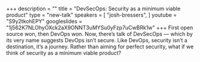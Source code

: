 +++
description = ""
title = "DevSecOps: Security as a minimum viable product"
type = "new-talk"
speakers = [
        "josh-bressers",
]
youtube = "S9y2tkohEPY"
googleslides = "1j562K7NLOhyOXck2aX9ONNT3uMYSu0yFzp7uCwBRk1w"
+++
First open source won, then DevOps won. Now, there’s talk of DevSecOps — which by its very name suggests DevOps isn’t secure. Like DevOps, security isn’t a destination, it’s a journey. Rather than aiming for perfect security, what if we think of security as a minimum viable product?